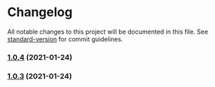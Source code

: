 # Changelog

All notable changes to this project will be documented in this file. See [standard-version](https://github.com/conventional-changelog/standard-version) for commit guidelines.

### [1.0.4](https://github.com/fliegwerk/search-popup/compare/v1.0.3...v1.0.4) (2021-01-24)

### [1.0.3](https://github.com/fliegwerk/search-popup/compare/v1.0.2...v1.0.3) (2021-01-24)

